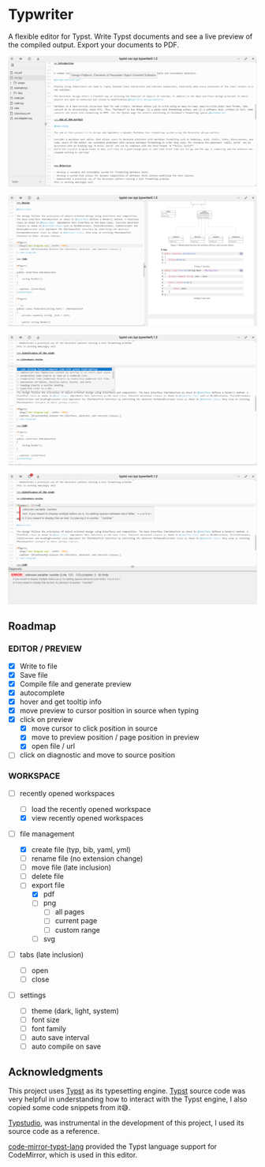 # Typwriter

A flexible editor for Typst.
Write Typst documents and see a live preview of the compiled output.
Export your documents to PDF.

![editor with tooltip hover functionality](showcase1.png)

![editor with preview functionality](showcase2.png)

![editor with autocomplete functionality](showcase3.png)

![editor with error diagnostic functionality](showcase4.png)

## Roadmap

### EDITOR / PREVIEW

- [x] Write to file
- [x] Save file
- [x] Compile file and generate preview
- [x] autocomplete
- [x] hover and get tooltip info
- [x] move preview to cursor position in source when typing
- [x] click on preview
  - [x] move cursor to click position in source
  - [x] move to preview position / page position in preview
  - [x] open file / url
- [ ] click on diagnostic and move to source position

### WORKSPACE

- [ ] recently opened workspaces
  - [ ] load the recently opened workspace
  - [x] view recently opened workspaces
- [ ] file management
  - [x] create file (typ, bib, yaml, yml)
  - [ ] rename file (no extension change)
  - [ ] move file (late inclusion)
  - [ ] delete file
  - [ ] export file
    - [x] pdf
    - [ ] png
      - [ ] all pages
      - [ ] current page
      - [ ] custom range
    - [ ] svg
- [ ] tabs (late inclusion)

  - [ ] open
  - [ ] close

- [ ] settings
  - [ ] theme (dark, light, system)
  - [ ] font size
  - [ ] font family
  - [ ] auto save interval
  - [ ] auto compile on save

## Acknowledgments

This project uses [Typst](https://typst.app/) as its typesetting engine.
[Typst](https://github.com/typst/typst/tree/main/) source code was very helpful in understanding how to interact with the Typst engine, I also copied some code snippets from it😅.

[Typstudio](https://github.com/Cubxity/typstudio), was instrumental in the development of this project, I used its source code as a reference.

[code-mirror-typst-lang](https://github.com/kxxt/codemirror-lang-typst) provided the Typst language support for CodeMirror, which is used in this editor.
